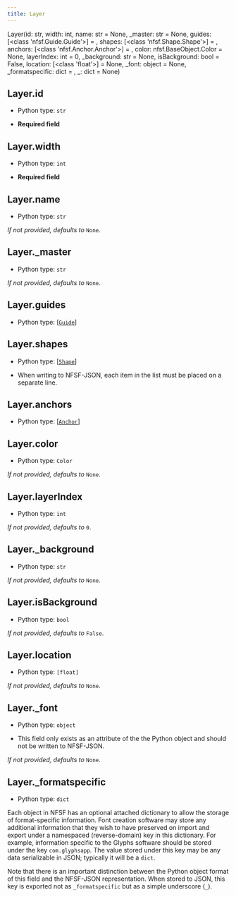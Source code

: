 ```yaml
---
title: Layer
---
```

Layer(id: str, width: int, name: str = None, _master: str = None, guides: [<class 'nfsf.Guide.Guide'>] = <factory>, shapes: [<class 'nfsf.Shape.Shape'>] = <factory>, anchors: [<class 'nfsf.Anchor.Anchor'>] = <factory>, color: nfsf.BaseObject.Color = None, layerIndex: int = 0, _background: str = None, isBackground: bool = False, location: [<class 'float'>] = None, _font: object = None, _formatspecific: dict = <factory>, _: dict = None)
## Layer.id

* Python type: `str`

* **Required field**




## Layer.width

* Python type: `int`

* **Required field**




## Layer.name

* Python type: `str`


*If not provided, defaults to* `None`.


## Layer._master

* Python type: `str`


*If not provided, defaults to* `None`.


## Layer.guides

* Python type: [[`Guide`](Guide.html)]




## Layer.shapes

* Python type: [[`Shape`](Shape.html)]

* When writing to NFSF-JSON, each item in the list must be placed on a separate line.




## Layer.anchors

* Python type: [[`Anchor`](Anchor.html)]




## Layer.color

* Python type: `Color`


*If not provided, defaults to* `None`.


## Layer.layerIndex

* Python type: `int`


*If not provided, defaults to* `0`.


## Layer._background

* Python type: `str`


*If not provided, defaults to* `None`.


## Layer.isBackground

* Python type: `bool`


*If not provided, defaults to* `False`.


## Layer.location

* Python type: `[float]`


*If not provided, defaults to* `None`.


## Layer._font

* Python type: `object`

* This field only exists as an attribute of the the Python object and should not be written to NFSF-JSON.


*If not provided, defaults to* `None`.


## Layer._formatspecific

* Python type: `dict`


Each object in NFSF has an optional attached dictionary to allow the storage
of format-specific information. Font creation software may store any additional
information that they wish to have preserved on import and export under a
namespaced (reverse-domain) key in this dictionary. For example, information
specific to the Glyphs software should be stored under the key `com.glyphsapp`.
The value stored under this key may be any data serializable in JSON; typically
it will be a `dict`.

Note that there is an important distinction between the Python object format
of this field and the NFSF-JSON representation. When stored to JSON, this key
is exported not as `_formatspecific` but as a simple underscore (`_`).




